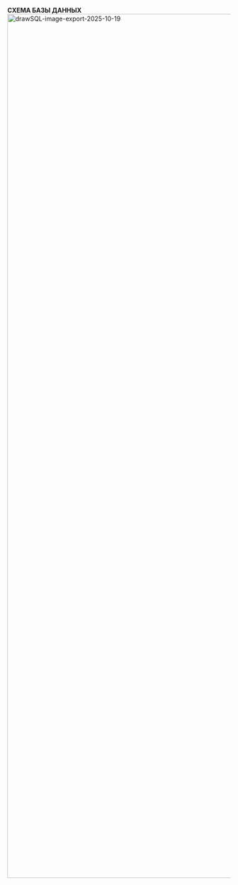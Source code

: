 **СХЕМА БАЗЫ ДАННЫХ**
<img width="2580" height="1948" alt="drawSQL-image-export-2025-10-19" src="https://github.com/user-attachments/assets/2f8de406-0e99-46ac-be5a-e9e16f2f9c9a" />
